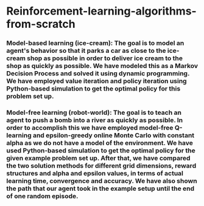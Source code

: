 # Reinforcement-learning-algorithms-from-scratch
### Model-based learning (ice-cream): The goal is to model an agent's behavior so that it parks a car as close to the ice-cream shop as possible in order to deliver ice cream to the shop as quickly as possible. We have modeled this as a Markov Decision Process and solved it using dynamic programming. We have employed value iteration and policy iteration using Python-based simulation to get the optimal policy for this problem set up. 
### Model-free learning (robot-world): The goal is to teach an agent to push a bomb into a river as quickly as possible. In order to accomplish this we have employed model-free Q-learning and epsilon-greedy online Monte Carlo with constant alpha as we do not have a model of the environment. We have used Python-based simulation to get the optimal policy for the given example problem set up. After that, we have compared the two solution methods for different grid dimensions, reward structures and alpha and epsilon values, in terms of actual learning time, convergence and accuracy. We have also shown the path that our agent took in the example setup until the end of one random episode. 

